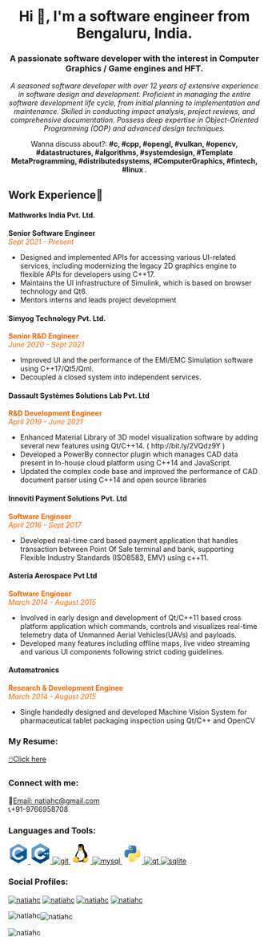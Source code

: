 <h1 align="center">Hi 👋, I'm a software engineer from Bengaluru, India.</h1>
<h3 align="center">A passionate software developer with the interest in Computer Graphics / Game engines and HFT.</h3>

<p align="center"><em>A seasoned software developer with over 12 years of extensive experience in software design and development. Proficient in managing the entire software development life cycle, from initial planning to implementation and maintenance. Skilled in
conducting impact analysis, project reviews, and comprehensive documentation. Possess deep expertise in Object-Oriented Programming (OOP) and advanced design techniques.</em></p>

<p align="center">Wanna discuss about?: <b>#c, #cpp, #opengl, #vulkan, #opencv, #datastructures, #algorithms, #systemdesign, #Template MetaProgramming, #distributedsystems, #ComputerGraphics, #fintech, #linux </b>.</p>

<h2 align="left">Work Experience💼</h2>
<h4 align="left">Mathworks India Pvt. Ltd.<!--<a href="https://in.mathworks.com/products/simulink.html?requestedDomain=" target="blank"><img src="" alt="natiahc" width="180" height="30" align="center" />--></a></h4>
<p align="left"><span><strong>Senior Software Engineer</strong></span>
<br/><span style="color: #ff6600;"><em>Sept 2021 - Present</em></span></p>
<ul>
<li>Designed and implemented APIs for accessing various UI-related services, including modernizing the legacy 2D graphics engine to flexible APIs for developers using C++17.</li>
<li>Maintains the UI infrastructure of Simulink, which is based on browser technology and Qt6.</li>
<li>Mentors interns and leads project development</li>
</ul>

<h4 align="left">Simyog Technology Pvt. Ltd.<!--<a href="" target="blank"><img src="" alt="natiahc" width="120" height="25" align="center" /></a>--></h4>
<p align="left"><span style="color: #ff6600;"><strong>Senior R&D Engineer</strong></span><br /><span style="color: #ff6600;"><em>June 2020 - Sept 2021</em></span></p>
<ul>
<li>Improved UI and the performance of the EMI/EMC Simulation software using C++17/Qt5/Qml.</li>
<li>Decoupled a closed system into independent services.</li>
</ul>
<h4 align="left">Dassault Systèmes Solutions Lab Pvt. Ltd<!--<a href="" target="blank"><img src="" alt="natiahc" width="120" height="25" align="center" /></a>--></h4>
<p><span style="color: #ff6600;"><strong>R&D Development Engineer</strong></span><br /><span style="color: #ff6600;"><em>April 2019 - June 2021</em></span></p>
<ul>
<li>Enhanced Material Library of 3D model visualization software by adding several new features using Qt/C++14. ( http://bit.ly/2VQdz9Y )</li>
<li>Developed a PowerBy connector plugin which manages CAD data present in In-house cloud platform using C++14 and JavaScript.</li>
<li>Updated the complex code base and improved the performance of CAD document parser using C++14 and open source libraries</li>
</ul>
<h4 align="left">Innoviti Payment Solutions Pvt. Ltd<!--<a href="https://www.innoviti.com/" target="blank"><img src="" alt="natiahc" width="120" height="35" align="center" /></a>--></h4>
<p><span style="color: #ff6600;"><strong>Software Engineer</strong></span><br /><span style="color: #ff6600;"><em>April 2016 - Sept 2017</em></span></p>
<ul>
<li>Developed real-time card based payment application that handles transaction between Point Of Sale terminal and bank, supporting Flexible Industry Standards (ISO8583, EMV) using c++11.</li>
</ul>
<h4 align="left">Asteria Aerospace Pvt Ltd<!--<a href="" target="blank"><img src="" alt="natiahc" width="120" height="35" align="center" /></a>--></h4>
<p><span style="color: #ff6600;"><strong>Software Engineer</strong></span><br /><span style="color: #ff6600;"><em>March 2014 - August 2015</em></span></p>
<ul>
<li>Involved in early design and development of Qt/C++11 based cross platform application which commands, controls and visualizes real-time telemetry data of Unmanned Aerial Vehicles(UAVs) and payloads.</li>
<li>Developed many features including offline maps, live video streaming and various UI components following strict coding guidelines.</li>
</ul>
<h4 align="left">Automatronics<!--<a href="" target="blank"><img src="" alt="natiahc" width="120" height="35" align="center" /></a>--></h4>
<p><span style="color: #ff6600;"><strong>Research & Development Enginee</strong></span><br /><span style="color: #ff6600;"><em>March 2014 - August 2015</em></span></p>
<ul>
<li>Single handedly designed and developed Machine Vision System for pharmaceutical tablet packaging inspection using Qt/C++ and OpenCV</li>
</ul>
</p>

<h3 align="left">My Resume:</h3><a href="https://github.com/natiahc/natiahc/blob/main/files/Resume.pdf">🖱️Click here</a>

<h3 align="left">Connect with me:</h3>
📧<a href = "mailto: natiahc@gmail.com">Email: natiahc@gmail.com</a></br>
📞+91-9766958708

<h3 align="left">Languages and Tools:</h3>
<p align="left">
  <a href="https://www.cprogramming.com/" target="_blank" rel="noreferrer"> <img src="https://raw.githubusercontent.com/devicons/devicon/master/icons/c/c-original.svg" alt="c" width="40" height="40" /> </a>
  <a href="https://isocpp.org/" target="_blank" rel="noreferrer"> <img src="https://raw.githubusercontent.com/devicons/devicon/master/icons/cplusplus/cplusplus-original.svg" alt="cplusplus" width="40" height="40" /> </a>
  <a href="https://git-scm.com/" target="_blank" rel="noreferrer"> <img src="https://www.vectorlogo.zone/logos/git-scm/git-scm-icon.svg" alt="git" width="40" height="40" /> </a>
  <a href="https://www.linux.org/" target="_blank" rel="noreferrer"> <img src="https://raw.githubusercontent.com/devicons/devicon/master/icons/linux/linux-original.svg" alt="linux" width="40" height="40" /> </a>
  <a href="https://www.docker.com/" target="_blank" rel="noreferrer"> <img src="https://user-images.githubusercontent.com/20440403/185795408-9e62b499-9091-4575-91ea-05bd7b68e6ba.png" alt="mysql" width="40" height="35" /> </a>
  <a href="https://www.python.org" target="_blank" rel="noreferrer"> <img src="https://raw.githubusercontent.com/devicons/devicon/master/icons/python/python-original.svg" alt="python" width="40" height="40" /> </a>
  <a href="https://www.qt.io/" target="_blank" rel="noreferrer"> <img src="https://upload.wikimedia.org/wikipedia/commons/0/0b/Qt_logo_2016.svg" alt="qt" width="40" height="40" /> </a>
  <a href="https://www.jenkins.io/" target="_blank" rel="noreferrer"> <img src="https://user-images.githubusercontent.com/20440403/185796065-4bd3323d-801d-448e-b604-9f67d1deb823.png" alt="sqlite" width="40" height="40" /> </a>
</p>

<h3 align="left">Social Profiles:</h3>
<p align="left">
  <a href="https://linkedin.com/in/natiahc" target="blank"><img src="https://raw.githubusercontent.com/rahuldkjain/github-profile-readme-generator/master/src/images/icons/Social/linked-in-alt.svg" alt="natiahc" width="40" height="30" align="center" /></a>
  <a href="https://stackoverflow.com/users/natiahc" target="blank"><img src="https://raw.githubusercontent.com/rahuldkjain/github-profile-readme-generator/master/src/images/icons/Social/stack-overflow.svg" alt="natiahc" width="40" height="30" align="center" /></a>
  <a href="https://www.hackerrank.com/natiahc" target="blank"><img src="https://user-images.githubusercontent.com/20440403/185796258-08211f40-bdfd-4f08-963b-6d6eb2f59285.png" alt="natiahc" width="40" height="40" align="center" /></a>
  <a href="https://www.leetcode.com/natiahc" target="blank"><img src="https://user-images.githubusercontent.com/20440403/185796296-a6dca4d5-686e-41ae-9b00-3df65c12aaa7.png" alt="natiahc" width="40" height="35" align="center" /></a>

<p><img src="https://github-readme-stats.vercel.app/api/top-langs?username=natiahc&amp;show_icons=true&amp;locale=en&amp;layout=compact" alt="natiahc" align="left" /></p>
<p><img src="https://github-readme-stats.vercel.app/api?username=natiahc&amp;show_icons=true&amp;locale=en" alt="natiahc" align="center" /></p>
<p><img src="https://github-readme-streak-stats.herokuapp.com/?user=natiahc&amp;" alt="natiahc" align="center" /></p>

